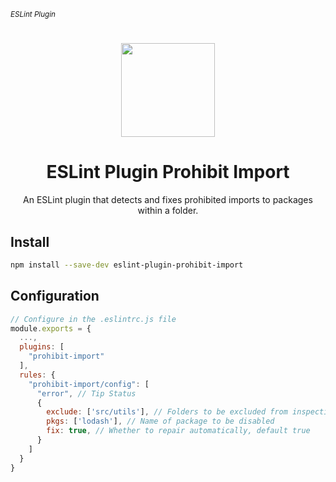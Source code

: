 <sub><em>ESLint Plugin</em></sub>
<h1 align="center"></h1>

<div align="center">
  <img src="assets/logo.svg" width="150" height="150">
  <h1>ESLint Plugin Prohibit Import</h1>
  <p>An ESLint plugin that detects and fixes prohibited imports to packages within a folder.</p>
</div>

## Install

``` sh
npm install --save-dev eslint-plugin-prohibit-import
```

## Configuration

```js
// Configure in the .eslintrc.js file
module.exports = {
  ...,
  plugins: [
    "prohibit-import"
  ],
  rules: {
    "prohibit-import/config": [
      "error", // Tip Status
      {
        exclude: ['src/utils'], // Folders to be excluded from inspection
        pkgs: ['lodash'], // Name of package to be disabled
        fix: true, // Whether to repair automatically, default true
      }
    ]
  }
}
```
